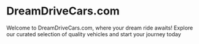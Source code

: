 # DreamDriveCars.com
Welcome to DreamDriveCars.com, where your dream ride awaits! Explore our curated selection of quality vehicles and start your journey today
